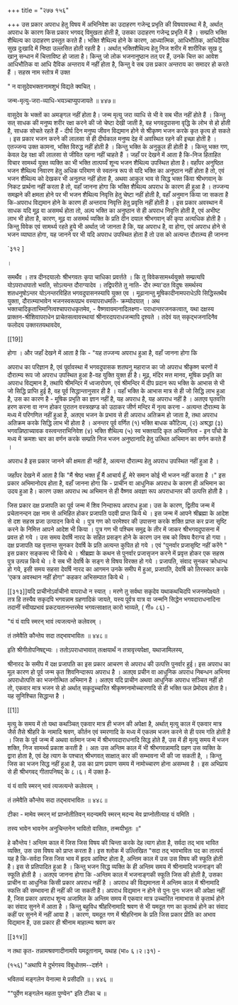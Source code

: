 +++
title = "२७७ १५६"

+++
उस प्रकार अपराध हेतु विषय में अभिनिवेश का उदाहरण गजेन्द्र प्रभृति की विषयावस्था में है, अर्थात् अपराध के कारण किस प्रकार भगवद् विमुखता होती है, उसका उदाहरण गजेन्द्र प्रभृति में है । सम्प्रति भक्ति शैथिल्य का उदाहरण प्रस्तुत करते हैं। भक्ति शैथिल्य होने के कारण, आध्यात्मिक, आधिभौतिक, आधिदैविक सुख दुःखादि में निष्ठा उल्लसित होती रहती है । अर्थात् भक्तिशैथिल्य हेतु निज शरीर में शारीरिक सुख दु खानु सन्धान में चित्ताविष्ट हो जाता है। किन्तु जो लोक भजनानुष्ठान तत् पर हैं, उनके चित्त का आवेश आधिभौतिक वा आधि दैविक अन्तराय में नहीं होता है, किन्तु वे सब उस प्रकार अन्तराय का समादर हो करते हैं । सहस्र नाम स्तोत्र में उक्त 

" न वासुदेवभक्तानामशुभं विद्यते क्वचित् । 

जन्म-मृत्यु-जरा-व्याधि-भयञ्चाप्युपजायते ॥ ४४७॥ 

वासुदेव के भक्तों का अमङ्गल नहीं होता है। जन्म मृत्यु जरा व्याधि से भी वे सब भीत नहीं होते हैं । किन्तु सत् साधक की मनुष्य शरीर रक्षा करने की जो चेष्टा देखी जाती है, वह भगवदुपासना वृद्धि के लोभ से हो होती है, साधक सोचते रहते हैं - दीर्घ दिन मनुष्य जीवन विद्यमान होने से श्रीकृष्ण भजन करके कृत कृत्य हो सकते । इस प्रकार भजन करने की लालसा से ही दीर्घकाल मनुष्य देह में अवस्थित रहने की इच्छा होती है । एतज्जन्य उक्त कामना, भक्ति विरुद्ध नहीं होती है । किन्तु भक्ति के अनुकूल ही होती है । किन्तु भक्त गण, केवल देह रक्षा की लालसा से जीवित रहना नहीं चाहते हैं । जहाँ पर देखने में आता है कि-निज हिताहित विचार सामर्थ्य युक्त व्यक्ति का भी भक्ति तात्पर्य्यं शून्य भजन शैथिल्य उपस्थित होता है। वहाँपर अनुष्ठित भजन शैथिल्य निवारण हेतु अधिक परिमाण से स्वतन्त्र रूप से यदि भक्ति का अनुष्ठान नहीं होता है तो, एवं भजन शैथिल्य को देखकर भी अनुतप्त नहीं होता है, अथवा आकुल भाव से सिद्ध भक्त किंवा श्रीभगवान् के निकट प्रार्थना नहीं करता है तो, वहाँ जानना होगा कि भक्ति शैथिल्य अपराध के कारण ही हुआ है । तज्जन्य समझने की क्षमता होने पर भी भजन शैथिल्य निवृत्ति हेतु चेष्टा नहीं होती है, वहाँ अनुमान किया जा सकता है कि-अपराध विद्यमान होने के कारण ही अन्तराय निवृत्ति हेतु प्रवृत्ति नहीं होती है । इस प्रकार अवस्थान में साधक यदि मूढ़ वा असमर्थ होता तो, अल्प भक्ति का अनुष्ठान से ही अपराध निवृत्ति होती है, एवं अभीष्ट लाभ भी होता है, कारण, मूढ़ वा असमर्थ व्यक्ति के प्रति दीन दयाल श्रीभगवान् की कृपा अत्यधिक होती है । किन्तु विवेक एवं सामर्थ्य रहते हुये भी अर्थात् जो जानता है कि, यह अपराध है, वा होगा, एवं अपराध होने से भजन व्याघात होगा, यह जानने पर भी यदि अपराध उपस्थित होता है तो उस को अत्यन्त दौरात्म्य ही जानना 

`३१२ ] 

। 

समर्थैव । तत्र दीनदयालोः श्रीभगवतः कृपा चाधिका प्रवर्त्तते । कि तु विवेकसामर्थ्ययुक्ते सम्प्रत्यपि योऽपराधापातो भवति, सोऽत्यन्त दौराग्यादेव । तद्विपरीते तु नाति- दौर त्म्या'दत विदुषः समर्थस्य शतधनुषोऽन्तर योऽनन्तरविहित भगवदुपासनस्यापि युक्त एव । मूढानान्तु मूषिकादीनामपराधेऽपि सिद्धिस्तथैव युक्ता, दौरात्म्याभावेन भजनस्वरूपप्रभ वस्यापराधमति- क्रम्योदयात् । अथ भक्तचादिकृताभिमानित्वश्चापराधकृतमेव, - वैष्णवावमानादिलक्ष्णा- पराधान्तरजनकत्वात्, यथा दक्षस्य प्राक्तन-श्रीशिवापराधेन प्राचेतसत्वावस्थायां श्रीनारदापराधजन्मापि दृश्यते । तदेवं यत् सकृद्भजनादिनैव फलोदय उक्तरतयथावदेव, 


[[19]]

होगा । और जहाँ देखने में आता है कि - "यह तज्जन्य अपराध हुआ है, वहाँ जानना होगा कि 

अपराध का परिज्ञान है, एवं पूर्वावस्था में भगवदुपासक शतघनु महाराज का जो अपराध श्रीकृष्ण चरणों में दौरात्म्य रूप जो अपराध उपस्थित हुआ है-वह युक्ति युक्त ही है। मूढ़, मंदिर मत्त मानव, मूषिक प्रभृति का अपराध विद्यमान है, तथापि श्रीमन्दिर में ध्वजारोपण, एवं श्रीमन्दिर में दीप प्रदान रूप भक्ति के आभास से भी जो सिद्धि प्राप्ति हुई है, वह पूर्व सिद्धान्तानुसार ही है । यहाँ भक्ति के आभास मात्र से ही जो सिद्धि लाभ हुआ है, उस का कारण है - मूषिक प्रभृति का ज्ञान नहीं है, यह अपराध है, यह अपराध नहीं है । अतएव घृतवत्ति हरण करना वा नग्न होकर पुरातन वस्त्रखण्ड को उठाकर जीर्ण मन्दिर में नृत्य करना - अत्यन्त दौरात्म्य के मध्य में परिगणित नहीं हुआ है, अतएव भजन के प्रभाव से ही अपराध अतिक्रम हो जाता है, तथा अपराध अतिक्रम करके सिद्धि लाभ भी होता है । अनन्तर पूर्व वर्णित (१) भक्ति बाधक कौटिल्य, (२) अश्रद्धा (३) भगवन्निष्ठाच्यावक वस्त्वन्तराभिनिवेश (४) भक्ति शैथिल्य (५) स्व भक्तयादि कृत अभिमानित्व - इन पाँचो के मध्य में क्रमशः चार का वर्णन करके सम्प्रति निज भजन अनुष्ठानादि हेतु उत्थित अभिमान का वर्णन करते हैं । 

अपराध है इस प्रकार जानने की क्षमता ही नहीं है, अत्यन्त दौरात्म्य हेतु अपराध उपस्थित नहीं हुआ है । 

जहाँपर देखने में आता है कि "मैं श्रेष्ठ भक्त हूँ मैं आचार्य हूँ, मेरे समान कोई भी भजन नहीं करता है ।" इस प्रकार अभिमानोदय होता है, वहाँ जानना होगा कि - प्राचीन वा आधुनिक अपराध के कारण ही अभिमान का उदय हुआ है। कारण उक्त अपराध त्थ अभिमान से ही वैष्णव अवज्ञा रूप अपराधान्तर की उत्पत्ति होती है । 

जिस प्रकार दक्ष प्रजापति का पूर्व जन्म में शिव निन्दारूप अपराध हुआ। उस के कारण, द्वितीय जन्म में प्रचेतानन्दन दक्ष नाम से अभिहित होकर प्रजापति पदवी प्राप्त किये थे । इस जन्म में आपने श्रीब्रह्मा के आदेश से दश सहस्र प्रजा उत्पादन किये थे । पुत्र गण को परमेश्वर की उपासना करके शक्ति प्राप्त कर प्रजा सृष्टि करने के निमित्त आपने आदेश भी किया । पुत्र गण भी पश्चिम समुद्र के तीर में जाकर श्रीभगवदुपासना में प्रवत्त हो गये । उस समय देवर्षि नारद के सहित प्रसङ्ग होने के कारण उन सब को विषय वैराग्य हो गया । दक्ष प्रजापति यह वृत्तान्त सुनकर देवर्षि के प्रति अत्यन्त कुपित हो गये । एवं "पुनर्वार प्रजासृष्टि नहीं करेंगे " इस प्रकार सङ्कस्प भी किये थे । श्रीब्रह्मा के कथन से पुनर्वार प्रजासृजन करने में प्रवृत्त होकर एक सहस्र पुत्र उत्पन्न किये थे । वे सब भी देवर्षि के सङ्ग से विषय विरक्त हो गये । प्रजापति, संवाद सुनकर क्रोधान्ध हो गये, इसी समय सहसा देवर्षि नारद का आगमन उनके समीप में हुआ, प्रजापति, देवर्षि को तिरस्कार करके 'एकत्र अवस्थान नहीं होगा" कहकर अभिसम्पात किये थे । 



[[३१३]]यदि प्राचीनोऽर्वाचीनो वापराधो न स्यात् । मरणे तु सर्वथा सकृदेव यथाकथचिदपि भजनमपेक्ष्यते । तत्र हि तस्यैव सकृदपि भगवन्नाम ग्रहणादिकं जायते, यस्य पूर्वत्र वात्र वा जन्मनि सिद्धेन भगवदाराधनादिना तदानीं स्वीयप्रभावं प्रकटयतानन्तरमेव भगवत्साक्षात् कारो भाव्यते, ( गी० ८६) - 

"यं यं वापि स्मरन् भावं त्यजत्यन्ते कलेवरम् । 

तं तमेवैति कौन्तेय सदा तद्भावभावितः ॥ ४४८॥ 

इति श्रीगीतोपनिषद्द्भ्यः । ततोऽपराधाभावात् तत्क्षयार्थं न तत्रावृत्त्यपेक्षा, यथाजामिलस्य, 

श्रीनारद के समीप में दक्ष प्रजापति का इस प्रकार आचरण से अपराध की उत्पत्ति पुनर्वार हुई। इस अपराध का मूल कारण हो पूर्व जन्म कृत शिवनिन्दारूप अपराध है । अतएव प्रचीन वा आधुनिक अपराध निबन्धन अभिनव अपराधोत्पत्ति का भजनोत्थित अभिमान है । अतएव यदि प्राचीन अथवा आधुनिक अपराध सञ्चित नहीं हो तो, एकवार मात्र भजन से हो अर्थात् सकृदुच्चारित श्रीकृष्णनामोच्चारणादि से ही भक्ति फल प्रेमोदय होता है। यह सुनिश्चित सिद्धान्त है । 

[[1]]

मृत्यु के समय में तो यथा कथञ्चित् एकवार मात्र ही भजन की अपेक्षा है, अर्थात् मृत्यु काल में एकवार मात्र जैसे तैसे श्रीहरि के नामादि श्रवण, कीर्तन एवं स्मरणादि के मध्य में एकतम भजन करने से ही परम गति होती है । जिस के पूर्व जन्म में अथवा वर्तमान जन्म में श्रीभगवदाराधनादि सिद्ध होते हैं, उस में ही मृत्यु समय में भजन शक्ति, निज सामर्थ्य प्रकाश करती है । अतः उस अन्तिम काल में भी श्रीभगवन्नामादि ग्रहण उस व्यक्ति के द्वारा होता है, एवं देह त्याग के पश्चात् श्रीभगवत् साक्षात् कार की सम्भावना भी की जा सकती है, । किन्तु जिस का भजन सिद्ध नहीं हुआ है, उस का प्राण प्रयाण समय में नामोच्चारण होना असम्भव है । इस अभिप्राय से ही श्रीभगवद् गीतापनिषद् के ८।६। में उक्त है- 

यं यं वापि स्मरन् भावं त्यजत्यन्ते कलेवरम् । 

तं तमेवैति कौन्तेय सदा तद्भावभावितः ॥ ४४८॥ 

टीका - मामेव स्मरन् मां प्राप्नोतीतिवन् मदन्यमपि स्मरन् मदन्य मेव प्राप्नोतीत्याह यं यमिति । 

तस्य भावेन भावनेन अनुचिन्तनेन भावितो वासितः, तन्मयीभूतः ॥" 

हे कौन्तेय ! अन्तिम काल में जिस जिस विषय की चिन्ता करके देह त्याग होता है, सर्वदा तद् भाव भावित व्यक्ति, उस उस विषय को प्राप्त करता है। इस श्लोक में उल्लिखित "सदा तद् भावभावितः पद का तात्पर्य यह है कि-सर्वदा जिस जिस भाव में हृदय आविष्ट होता है, अन्तिम काल में उस उस विषय की स्फूति होती है। इस से प्रतिपादित हुआ है । किन्तु भजन सिद्ध व्यक्ति के ही अन्तिम समय में श्रीनामादि भजनाङ्ग की स्फूति होती है । अतएव जानना होगा कि -अन्तिम काल में भजनाङ्गकी स्फूति जिस की होती है, उसका प्राचीन वा आधुनिक किसी प्रकार अपराध नहीं है । अपराध की विद्यमानता में अन्तिम काल में श्रीनामादि स्फत्ति की सम्भावना ही नहीं की जा सकती है। अपराध विद्यमान न होने से पुनः पुनः भजन की अपेक्षा नहीं है, जिस प्रकार अपराध शून्य अजामिल के अन्तिम समय में एकवार मात्र उच्चारित नामाभास से कृतार्थ होने का संवाद सुनने में आता है । किन्तु बहुविध श्रीहरिनामादि श्रवण से भी यमदूत गण का कृतार्थ होने का संवाद कहीं पर सुनने में नहीं आया है । कारण, यमदूत गण में श्रीहरिनाम के प्रति जिस प्रकार प्रीति का अभाव विद्यमान है, उस प्रकार ही श्रीनाम माहात्म्य श्रवण कर 

[[३१४]] 

न तथा कृत- तन्नामश्रवणादीनामपि यमदूतानाम्, यथाह (भा० ६।२।३१) - 

(१५६) "अथापि मे दुर्भगस्य विबुधोत्तम--दर्शने । 

भवितव्यं मङ्गलेन येनात्मा मे प्रसीदति ॥। ४४६ ॥ 

""पूर्वेण मङ्गलेन महता पुण्येन" इति टीका च ॥ 
